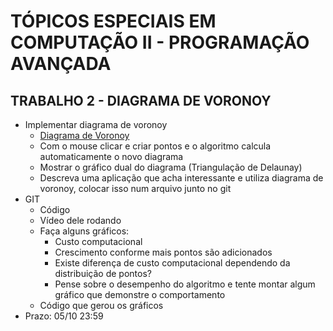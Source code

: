 
# TÓPICOS ESPECIAIS EM COMPUTAÇÃO II - PROGRAMAÇÃO AVANÇADA

## TRABALHO 2 - DIAGRAMA DE VORONOY

- Implementar diagrama de voronoy
    - [Diagrama de Voronoy](https://pt.wikipedia.org/wiki/Diagrama_de_Voronoy)
    - Com o mouse clicar e criar pontos e o algoritmo calcula automaticamente o novo diagrama
    - Mostrar o gráfico dual do diagrama (Triangulação de Delaunay)
    - Descreva uma aplicação que acha interessante e utiliza diagrama de voronoy, colocar isso num arquivo junto no git
- GIT
    - Código
    - Vídeo dele rodando
    - Faça alguns gráficos:
        - Custo computacional
        - Crescimento conforme mais pontos são adicionados
        - Existe diferença de custo computacional dependendo da distribuição de pontos?
        - Pense sobre o desempenho do algoritmo e tente montar algum gráfico que demonstre o comportamento
    - Código que gerou os gráficos
- Prazo: 05/10 23:59
